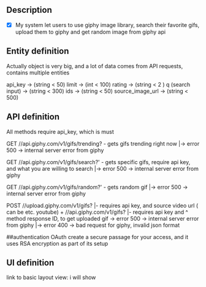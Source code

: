 
## Description
- [X] My system let users to use giphy image library, search their favorite gifs, upload them to giphy and
     get random image from giphy api

## Entity definition
Actually object is very big, and a lot of data comes from API requests, contains multiple entities

api_key -> (string < 50)
limit -> (int < 100)
rating -> (string < 2 )
q (search input) -> (string < 300)
ids -> (string < 50)
source_image_url -> (string < 500)

## API definition
All methods require api_key, which is must 

GET //api.giphy.com/v1/gifs/trending? - gets gifs trending right now |-> error 500 -> internal server error from giphy

GET //api.giphy.com/v1/gifs/search?' - gets specific gifs, require api key, and what you are willing to search |-> error 500 -> internal server error from giphy

GET //api.giphy.com/v1/gifs/random?' - gets random gif |-> error 500 -> internal server error from giphy

POST //upload.giphy.com/v1/gifs? |- requires api key, and source video url ( can be etc. youtube) + 
//api.giphy.com/v1/gifs? |- requires api key and ^ method response ID, to get uploaded gif -> error 500 -> internal server error from giphy
|-> error 400 -> bad request for giphy, invalid json format

##authentication
OAuth  create a secure passage for your access, and it uses RSA encryption as part of its setup

## UI definition

 link to basic layout view: i will show
